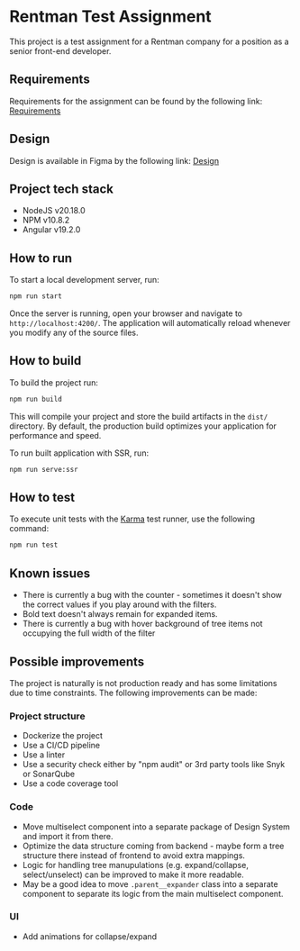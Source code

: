 # Rentman Test Assignment

This project is a test assignment for a Rentman company for a position as a senior front-end developer.

## Requirements

Requirements for the assignment can be found by the following link: [Requirements](public/docs/Front-end%20assessment.pdf)

## Design

Design is available in Figma by the following link: [Design](https://www.figma.com/design/pPvMOOEOgmioZ7ilJVQrZq/Front-end-Assessment?node-id=1-564&t=09AoEJHqEy9jF1yo-0)

## Project tech stack

- NodeJS v20.18.0
- NPM v10.8.2
- Angular v19.2.0

## How to run

To start a local development server, run:

```bash
npm run start
```

Once the server is running, open your browser and navigate to `http://localhost:4200/`. The application will automatically reload whenever you modify any of the source files.

## How to build

To build the project run:

```bash
npm run build
```

This will compile your project and store the build artifacts in the `dist/` directory. By default, the production build optimizes your application for performance and speed.

To run built application with SSR, run:
```bash
npm run serve:ssr
```

## How to test

To execute unit tests with the [Karma](https://karma-runner.github.io) test runner, use the following command:

```bash
npm run test
```



## Known issues

- There is currently a bug with the counter - sometimes it doesn't show the correct values if you play around with the filters.
- Bold text doesn't always remain for expanded items.
- There is currently a bug with hover background of tree items not occupying the full width of the filter


## Possible improvements

The project is naturally is not production ready and has some limitations due to time constraints. The following improvements can be made:

### Project structure

- Dockerize the project
- Use a CI/CD pipeline
- Use a linter
- Use a security check either by "npm audit" or 3rd party tools like Snyk or SonarQube
- Use a code coverage tool

### Code

- Move multiselect component into a separate package of Design System and import it from there.
- Optimize the data structure coming from backend - maybe form a tree structure there instead of frontend to avoid extra mappings.
- Logic for handling tree manupulations (e.g. expand/collapse, select/unselect) can be improved to make it more readable.
- May be a good idea to move ```.parent__expander``` class into a separate component to separate its logic from the main multiselect component.

### UI

- Add animations for collapse/expand

